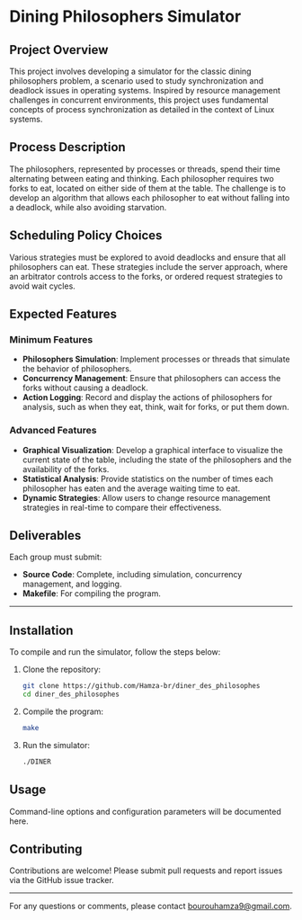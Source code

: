 # Dining Philosophers Simulator

## Project Overview

This project involves developing a simulator for the classic dining philosophers problem, a scenario used to study synchronization and deadlock issues in operating systems. Inspired by resource management challenges in concurrent environments, this project uses fundamental concepts of process synchronization as detailed in the context of Linux systems.

## Process Description

The philosophers, represented by processes or threads, spend their time alternating between eating and thinking. Each philosopher requires two forks to eat, located on either side of them at the table. The challenge is to develop an algorithm that allows each philosopher to eat without falling into a deadlock, while also avoiding starvation.

## Scheduling Policy Choices

Various strategies must be explored to avoid deadlocks and ensure that all philosophers can eat. These strategies include the server approach, where an arbitrator controls access to the forks, or ordered request strategies to avoid wait cycles.

## Expected Features

### Minimum Features

- **Philosophers Simulation**: Implement processes or threads that simulate the behavior of philosophers.
- **Concurrency Management**: Ensure that philosophers can access the forks without causing a deadlock.
- **Action Logging**: Record and display the actions of philosophers for analysis, such as when they eat, think, wait for forks, or put them down.

### Advanced Features

- **Graphical Visualization**: Develop a graphical interface to visualize the current state of the table, including the state of the philosophers and the availability of the forks.
- **Statistical Analysis**: Provide statistics on the number of times each philosopher has eaten and the average waiting time to eat.
- **Dynamic Strategies**: Allow users to change resource management strategies in real-time to compare their effectiveness.

## Deliverables

Each group must submit:

- **Source Code**: Complete, including simulation, concurrency management, and logging.
- **Makefile**: For compiling the program.

---

## Installation

To compile and run the simulator, follow the steps below:

1. Clone the repository:
   ```bash
   git clone https://github.com/Hamza-br/diner_des_philosophes
   cd diner_des_philosophes
   ```

2. Compile the program:
   ```bash
   make
   ```

3. Run the simulator:
   ```bash
   ./DINER
   ```

## Usage

Command-line options and configuration parameters will be documented here.

## Contributing

Contributions are welcome! Please submit pull requests and report issues via the GitHub issue tracker.

---

For any questions or comments, please contact [bourouhamza9@gmail.com](mailto:bourouhamza9@gmail.com).
